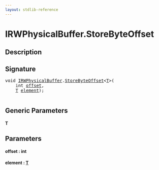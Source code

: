 ```yaml
---
layout: stdlib-reference
---
```


# IRWPhysicalBuffer\.StoreByteOffset

## Description





## Signature 

<pre>
<span class="code_keyword">void</span> <a href="index.md" class="code_type">IRWPhysicalBuffer</a>.<a href="storebyteoffset-059.md">StoreByteOffset</a>&lt;<a href="storebyteoffset-059.md#typeparam-T" class="code_type">T</a>&gt;(
    <span class="code_keyword">int</span> <a href="storebyteoffset-059.md#decl-offset" class="code_param">offset</a>,
    <a href="storebyteoffset-059.md#typeparam-T" class="code_type">T</a> <a href="storebyteoffset-059.md#decl-element" class="code_param">element</a>);

</pre>

## Generic Parameters

####  <a id="typeparam-T"></a>T

## Parameters

####  <a id="decl-offset"></a>offset  : int
####  <a id="decl-element"></a>element  : [T](storebyteoffset-059.md#typeparam-T)


<script>
// Fix .md links to .html when on ReadTheDocs
if (window.location.hostname.includes('readthedocs') || 
    window.location.hostname.includes('rtfd.io')) {
  document.addEventListener('DOMContentLoaded', function() {
    const links = document.querySelectorAll('a');
    links.forEach(link => {
      const href = link.getAttribute('href');
      if (href && href.includes('.md')) {
        // This regex will handle .md links with or without fragment identifiers or query parameters
        link.href = link.href.replace(/(.+)\.md(#[^?]*)?(\?.*)?$/, '$1.html$2$3');
      }
    });
  });
}
</script>
